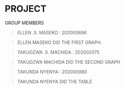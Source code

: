 # PROJECT
GROUP MEMBERS

> ELLEN .S. MASEKO : 202000696

>ELLEN MASEKO DID THE FIRST GRAPH.


> TAKUDZWA .S. MACHIDA : 202002075

>TAKUDZWA MACHIDA DID THE SECOND GRAPH


> TAKUNDA NYENYA : 202000980

>TAKUNDA NYENYA DID THE TABLE
